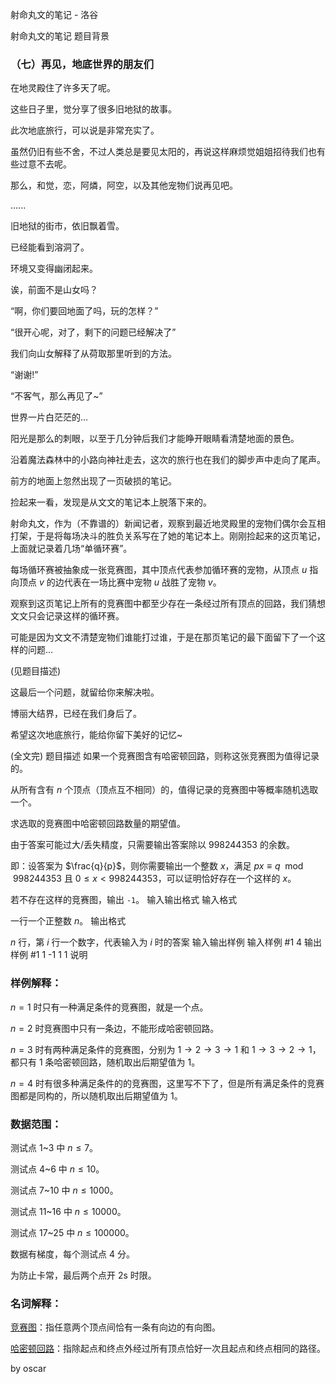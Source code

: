 



射命丸文的笔记 - 洛谷














射命丸文的笔记
题目背景
### （七）再见，地底世界的朋友们

在地灵殿住了许多天了呢。

这些日子里，觉分享了很多旧地狱的故事。

此次地底旅行，可以说是非常充实了。

虽然仍旧有些不舍，不过人类总是要见太阳的，再说这样麻烦觉姐姐招待我们也有些过意不去呢。

那么，和觉，恋，阿燐，阿空，以及其他宠物们说再见吧。

......

旧地狱的街市，依旧飘着雪。

已经能看到溶洞了。

环境又变得幽闭起来。

诶，前面不是山女吗？

“啊，你们要回地面了吗，玩的怎样？”

“很开心呢，对了，剩下的问题已经解决了”

我们向山女解释了从荷取那里听到的方法。

“谢谢!”

“不客气，那么再见了~”

世界一片白茫茫的...

阳光是那么的刺眼，以至于几分钟后我们才能睁开眼睛看清楚地面的景色。

沿着魔法森林中的小路向神社走去，这次的旅行也在我们的脚步声中走向了尾声。

前方的地面上忽然出现了一页破损的笔记。

捡起来一看，发现是从文文的笔记本上脱落下来的。

射命丸文，作为（不靠谱的）新闻记者，观察到最近地灵殿里的宠物们偶尔会互相打架，于是将每场决斗的胜负关系写在了她的笔记本上。刚刚捡起来的这页笔记，上面就记录着几场“单循环赛”。

每场循环赛被抽象成一张竞赛图，其中顶点代表参加循环赛的宠物，从顶点 $u$ 指向顶点 $v$ 的边代表在一场比赛中宠物 $u$ 战胜了宠物 $v$。

观察到这页笔记上所有的竞赛图中都至少存在一条经过所有顶点的回路，我们猜想文文只会记录这样的循环赛。

可能是因为文文不清楚宠物们谁能打过谁，于是在那页笔记的最下面留下了一个这样的问题...

(见题目描述)

这最后一个问题，就留给你来解决啦。

博丽大结界，已经在我们身后了。

希望这次地底旅行，能给你留下美好的记忆~

(全文完)
题目描述
如果一个竞赛图含有哈密顿回路，则称这张竞赛图为值得记录的。

从所有含有 $n$ 个顶点（顶点互不相同）的，值得记录的竞赛图中等概率随机选取一个。

求选取的竞赛图中哈密顿回路数量的期望值。

由于答案可能过大/丢失精度，只需要输出答案除以 $998244353$ 的余数。

即：设答案为 $\frac{q}{p}$，则你需要输出一个整数 $x$，满足 $px\equiv q \mod 998244353$ 且 $0\leqslant x<998244353$，可以证明恰好存在一个这样的 $x$。

若不存在这样的竞赛图，输出 `-1`。
输入输出格式
输入格式

一行一个正整数 $n$。
输出格式

$n$ 行，第 $i$ 行一个数字，代表输入为 $i$ 时的答案
输入输出样例
输入样例 #1
4
输出样例 #1
1
-1
1
1
说明
### 样例解释：

$n=1$ 时只有一种满足条件的竞赛图，就是一个点。

$n=2$ 时竞赛图中只有一条边，不能形成哈密顿回路。

$n=3$ 时有两种满足条件的竞赛图，分别为 $1\to2\to3\to1$ 和 $1\to3\to2\to1$，都只有 $1$ 条哈密顿回路，随机取出后期望值为 $1$。

$n=4$ 时有很多种满足条件的的竞赛图，这里写不下了，但是所有满足条件的竞赛图都是同构的，所以随机取出后期望值为 $1$。

### 数据范围：

测试点 1~3 中 $n\leqslant7$。

测试点 4~6 中 $n\leqslant10$。

测试点 7~10 中 $n\leqslant1000$。

测试点 11~16 中 $n\leqslant10000$。

测试点 17~25 中 $n\leqslant100000$。

数据有梯度，每个测试点 $4$ 分。

为防止卡常，最后两个点开 2s 时限。

### 名词解释：

[竞赛图](https://en.wikipedia.org/wiki/Tournament_(graph_theory))：指任意两个顶点间恰有一条有向边的有向图。

[哈密顿回路](https://en.wikipedia.org/wiki/Hamiltonian_cycle)：指除起点和终点外经过所有顶点恰好一次且起点和终点相同的路径。


by oscar







